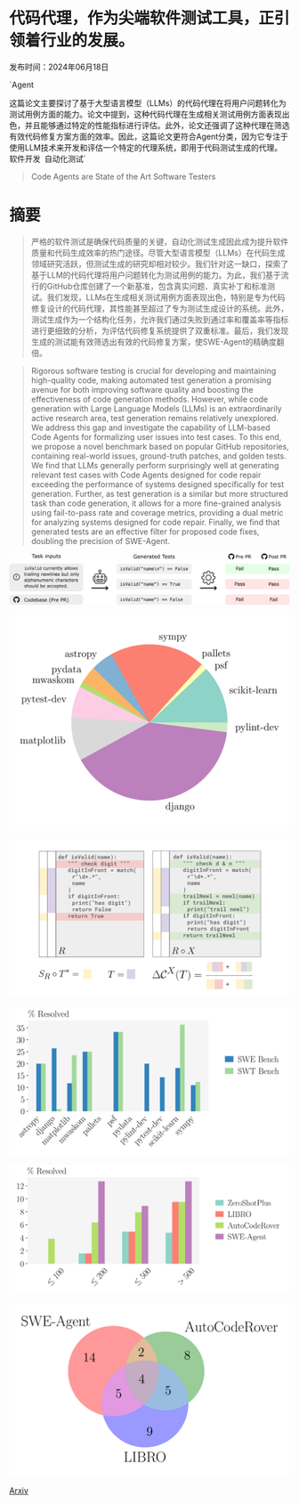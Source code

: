 # 代码代理，作为尖端软件测试工具，正引领着行业的发展。

发布时间：2024年06月18日

`Agent

这篇论文主要探讨了基于大型语言模型（LLMs）的代码代理在将用户问题转化为测试用例方面的能力。论文中提到，这种代码代理在生成相关测试用例方面表现出色，并且能够通过特定的性能指标进行评估。此外，论文还强调了这种代理在筛选有效代码修复方案方面的效率。因此，这篇论文更符合Agent分类，因为它专注于使用LLM技术来开发和评估一个特定的代理系统，即用于代码测试生成的代理。` `软件开发` `自动化测试`

> Code Agents are State of the Art Software Testers

# 摘要

> 严格的软件测试是确保代码质量的关键，自动化测试生成因此成为提升软件质量和代码生成效率的热门途径。尽管大型语言模型（LLMs）在代码生成领域研究活跃，但测试生成的研究却相对较少。我们针对这一缺口，探索了基于LLM的代码代理将用户问题转化为测试用例的能力。为此，我们基于流行的GitHub仓库创建了一个新基准，包含真实问题、真实补丁和标准测试。我们发现，LLMs在生成相关测试用例方面表现出色，特别是专为代码修复设计的代码代理，其性能甚至超过了专为测试生成设计的系统。此外，测试生成作为一个结构化任务，允许我们通过失败到通过率和覆盖率等指标进行更细致的分析，为评估代码修复系统提供了双重标准。最后，我们发现生成的测试能有效筛选出有效的代码修复方案，使SWE-Agent的精确度翻倍。

> Rigorous software testing is crucial for developing and maintaining high-quality code, making automated test generation a promising avenue for both improving software quality and boosting the effectiveness of code generation methods. However, while code generation with Large Language Models (LLMs) is an extraordinarily active research area, test generation remains relatively unexplored. We address this gap and investigate the capability of LLM-based Code Agents for formalizing user issues into test cases. To this end, we propose a novel benchmark based on popular GitHub repositories, containing real-world issues, ground-truth patches, and golden tests. We find that LLMs generally perform surprisingly well at generating relevant test cases with Code Agents designed for code repair exceeding the performance of systems designed specifically for test generation. Further, as test generation is a similar but more structured task than code generation, it allows for a more fine-grained analysis using fail-to-pass rate and coverage metrics, providing a dual metric for analyzing systems designed for code repair. Finally, we find that generated tests are an effective filter for proposed code fixes, doubling the precision of SWE-Agent.

![代码代理，作为尖端软件测试工具，正引领着行业的发展。](../../../paper_images/2406.12952/x1.png)

![代码代理，作为尖端软件测试工具，正引领着行业的发展。](../../../paper_images/2406.12952/x2.png)

![代码代理，作为尖端软件测试工具，正引领着行业的发展。](../../../paper_images/2406.12952/x3.png)

![代码代理，作为尖端软件测试工具，正引领着行业的发展。](../../../paper_images/2406.12952/x4.png)

![代码代理，作为尖端软件测试工具，正引领着行业的发展。](../../../paper_images/2406.12952/x5.png)

![代码代理，作为尖端软件测试工具，正引领着行业的发展。](../../../paper_images/2406.12952/x6.png)

[Arxiv](https://arxiv.org/abs/2406.12952)